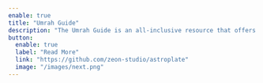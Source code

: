 ```yaml
---
enable: true
title: "Umrah Guide"
description: "The Umrah Guide is an all-inclusive resource that offers you everything you need to know about Umrah."
button:
  enable: true
  label: "Read More"
  link: "https://github.com/zeon-studio/astroplate"
  image: "/images/next.png"
---
```

